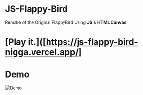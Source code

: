 # JS-Flappy-Bird
Remake of the Original FlappyBird Using **JS** &amp; **HTML Canvas** 
# [Play it.]([https://js-flappy-bird-nigga.vercel.app/]
# Demo
![Demo](https://user-images.githubusercontent.com/44725090/67148880-e7dba280-f2a4-11e9-8dbf-d154842ee0cf.gif)
